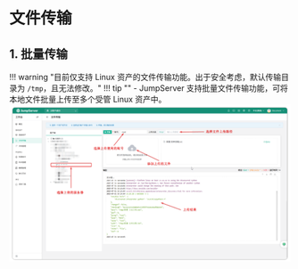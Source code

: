 # 文件传输

## 1. 批量传输
!!! warning "目前仅支持 Linux 资产的文件传输功能。出于安全考虑，默认传输目录为 `/tmp`，且无法修改。"
!!! tip ""
    - JumpServer 支持批量文件传输功能，可将本地文件批量上传至多个受管 Linux 资产中。
![v4_file_transfer_1](../../../../img/v4_file_transfer_1.png)